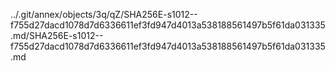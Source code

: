 ../.git/annex/objects/3q/qZ/SHA256E-s1012--f755d27dacd1078d7d6336611ef3fd947d4013a538188561497b5f61da031335.md/SHA256E-s1012--f755d27dacd1078d7d6336611ef3fd947d4013a538188561497b5f61da031335.md